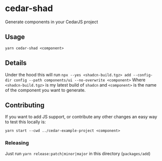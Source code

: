 # cedar-shad

Generate components in your CedarJS project

## Usage

```
yarn cedar-shad <component>
```

## Details

Under the hood this will run `npx --yes <shadcn-build.tgz> add --config-dir config --path components/ui --no-overwrite <component>`
Where `<shadcn-build.tgz>` is my latest build of `shadcn` and `<component>` is
the name of the component you want to generate.

## Contributing

If you want to add JS support, or contribute any other changes an easy way to
test this locally is:

```
yarn start --cwd ../cedar-example-project <component>
```

### Releasing

Just run `yarn release:patch|minor|major` in this directory (`packages/add`)
